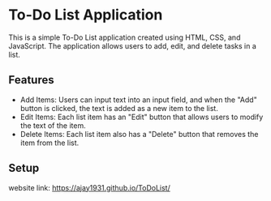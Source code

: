 # To-Do List Application 

This is a simple To-Do List application created using HTML, CSS, and JavaScript. 
The application allows users to add, edit, and delete tasks in a list.

## Features
 - Add Items: Users can input text into an input field, and when the "Add" button is clicked, the text is added as a new item to the list.
 - Edit Items: Each list item has an "Edit" button that allows users to modify the text of the item.
 - Delete Items: Each list item also has a "Delete" button that removes the item from the list.

## Setup

website link: https://ajay1931.github.io/ToDoList/
